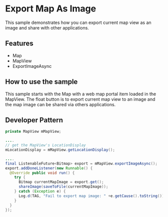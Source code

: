 
# Export Map As Image
       
This sample demonstrates how you can export current map view as an image and share with other applications.
         
## Features
* Map
* MapView
* ExportImageAsync

## How to use the sample
This sample starts with the Map with a web map portal item loaded in the MapView.
The float button is to export current map view to an image and the map image can be shared via others applications.

## Developer Pattern

```java
private MapView mMapView;

....
// get the MapView's LocationDisplay
mLocationDisplay = mMapView.getLocationDisplay();

....
final ListenableFuture<Bitmap> export = mMapView.exportImageAsync();
export.addDoneListener(new Runnable() {
  @Override public void run() {
    try {
      Bitmap currentMapImage = export.get();
      shareImage(saveToFile(currentMapImage));
    } catch (Exception e) {
      Log.d(TAG, "Fail to export map image: " +e.getCause().toString());
    }
  }
});


```